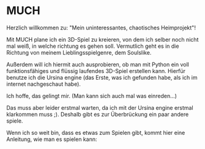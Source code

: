 # MUCH
Herzlich willkommen zu: "Mein uninteressantes, chaotisches Heimprojekt"!

Mit MUCH plane ich ein 3D-Spiel zu kreieren, von dem ich selber noch nicht mal weiß, in welche richtung es gehen soll.
Vermutlich geht es in die Richtung von meinem Lieblingsspielgenre, dem Soulslike.

Außerdem will ich hiermit auch ausprobieren, ob man mit Python ein voll funktionsfähiges und flüssig laufendes 3D-Spiel erstellen kann.
Hierfür benutze ich die Ursina engine (das Erste, was ich gefunden habe, als ich im internet nachgeschaut habe).

Ich hoffe, das gelingt mir. (Man kann sich auch mal was einreden...)

Das muss aber leider erstmal warten, da ich mit der Ursina engine erstmal klarkommen muss ;).
Deshalb gibt es zur Überbrückung ein paar andere spiele.

Wenn ich so weit bin, dass es etwas zum Spielen gibt, kommt hier eine Anleitung, wie man es spielen kann: